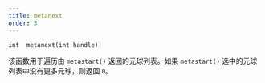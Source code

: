```yaml
---
title: metanext
order: 3
---
```


`int  metanext(int handle)`

该函数用于遍历由 `metastart()` 返回的元球列表。如果 `metastart()` 选中的元球列表中没有更多元球，则返回 `0`。
